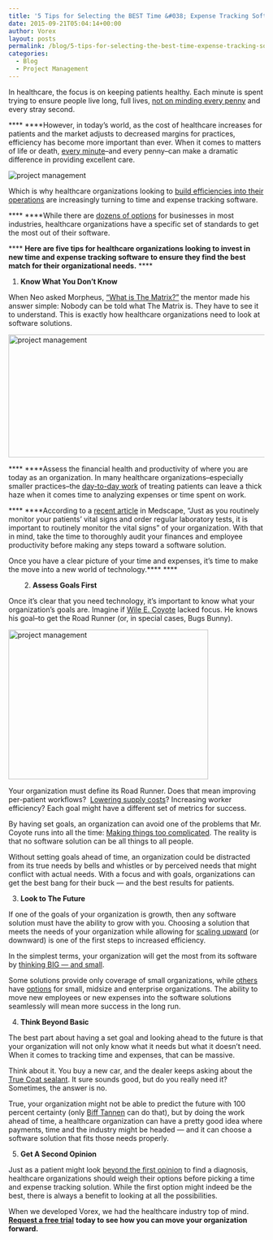 ```yaml
---
title: '5 Tips for Selecting the BEST Time &#038; Expense Tracking Software for Healthcare Organizations'
date: 2015-09-21T05:04:14+00:00
author: Vorex
layout: posts
permalink: /blog/5-tips-for-selecting-the-best-time-expense-tracking-software-for-healthcare-organizations/
categories:
  - Blog
  - Project Management
---
```

<span style="font-weight: 400;">In healthcare, the focus is on keeping patients healthy. Each minute is spent trying to ensure people live long, full lives, </span>[<span style="font-weight: 400;">not on minding every penny</span>](http://i.imgur.com/y35eMUa.jpg) <span style="font-weight: 400;">and every stray second.</span>

**** ****<span style="font-weight: 400;">However, in today&#8217;s world, as the cost of healthcare increases for patients and the market adjusts to decreased margins for practices, efficiency has become more important than ever. When it comes to matters of life or death, </span>[<span style="font-weight: 400;">every minute</span>](http://www.vorex.com/product/time-expense-tracking/)<span style="font-weight: 400;">&#8211;and every penny&#8211;can make a dramatic difference in providing excellent care. </span>

<!--more-->

![project management](https://media.giphy.com/media/rA3nL8T8B3zDa/giphy.gif)

<span style="font-weight: 400;">Which is why healthcare organizations looking to </span>[<span style="font-weight: 400;">build efficiencies into their operations</span>](http://www.beckershospitalreview.com/finance/uncovering-cost-efficiency-measures-within-healthcare-systems-building-portfolios.html) <span style="font-weight: 400;">are increasingly turning to time and expense tracking software. </span>

**** ****<span style="font-weight: 400;">While there are </span>[<span style="font-weight: 400;">dozens of options</span>](http://www.businessnewsdaily.com/6730-best-time-and-attendance-systems.html) <span style="font-weight: 400;">for businesses in most industries, healthcare organizations have a specific set of standards to get the most out of their software.</span>

**** ****Here are five tips for healthcare organizations looking to invest in new time and expense tracking software to ensure they find the best match for their organizational needs.**** ****

  1.  **Know What You Don&#8217;t Know**

When Neo asked Morpheus, [<span style="font-weight: 400;">&#8220;What is The Matrix?&#8221;</span>](https://youtu.be/te6qG4yn-Ps?t=2m54s) <span style="font-weight: 400;">the mentor made his answer simple: Nobody can be told what The Matrix is. They have to see it to understand. This is exactly how healthcare organizations need to look at software solutions.</span>

<img class="" src="https://media.giphy.com/media/11fqVcfGb7UU3m/giphy.gif" alt="project management" width="589" height="242" />

**** ****<span style="font-weight: 400;">Assess the financial health and productivity of where you are today as an organization. In many healthcare organizations&#8211;especially smaller practices&#8211;the</span> [<span style="font-weight: 400;">day-to-day work</span>](http://www.healthit.gov/providers-professionals/medical-practice-efficiencies-cost-savings) <span style="font-weight: 400;">of treating patients can leave a thick haze when it comes time to analyzing expenses or time spent on work.</span>

**** ****<span style="font-weight: 400;">According to a </span>[<span style="font-weight: 400;">recent article</span>](http://www.medscape.com/viewarticle/765783_3) <span style="font-weight: 400;">in Medscape, &#8220;Just as you routinely monitor your patients&#8217; vital signs and order regular laboratory tests, it is important to routinely monitor the vital signs&#8221; of your organization. With that in mind, take the time to thoroughly audit your finances and employee productivity before making any steps toward a software solution.</span>

Once you have a clear picture of your time and expenses, it&#8217;s time to make the move into a new world of technology.**** ****

<ol start="2">
  <ol start="2">
    <li>
      <b> Assess Goals First</b>
    </li>
  </ol>
</ol>

Once it&#8217;s clear that you need technology, it&#8217;s important to know what your organization&#8217;s goals are. Imagine if [<span style="font-weight: 400;">Wile E. Coyote</span>](https://youtu.be/STeVTzWelns?t=18s) <span style="font-weight: 400;">lacked focus. He knows his goal&#8211;to get the Road Runner (or, in special cases, Bugs Bunny).</span>

<img class="" src="https://media.giphy.com/media/mTXSKTk3BsT6w/giphy.gif" alt="project management" width="393" height="295" />

<span style="font-weight: 400;">Your organization must define its Road Runner. Does that mean improving per-patient workflows?  </span>[<span style="font-weight: 400;">Lowering supply costs</span>](http://www.modernhealthcare.com/article/20141122/MAGAZINE/311229980)<span style="font-weight: 400;">? Increasing worker efficiency? Each goal might have a different set of metrics for success.</span>

<span style="font-weight: 400;">By having set goals, an organization can avoid one of the problems that Mr. Coyote runs into all the time: </span>[<span style="font-weight: 400;">Making things too complicated</span>](http://2.bp.blogspot.com/-_o1SbmQeWUE/UhYXsekdh1I/AAAAAAAAAQ4/-F73KMYmGt8/s1600/ACME100print.jpg)<span style="font-weight: 400;">. The reality is that no software solution can be all things to all people.</span>

Without setting goals ahead of time, an organization could be distracted from its true needs by bells and whistles or by perceived needs that might conflict with actual needs. With a focus and with goals, organizations can get the best bang for their buck &#8212; and the best results for patients.

<ol start="3">
  <li>
    <b> Look to The Future</b>
  </li>
</ol>

<span style="font-weight: 400;">If one of the goals of your organization is growth, then any software solution must have the ability to grow with you. Choosing a solution that meets the needs of your organization while allowing for </span>[<span style="font-weight: 400;">scaling upward</span>](http://www.slideshare.net/dsrosenblum/software-system-scalability-concepts-and-techniques-keynote-talk-at-isec-2009) <span style="font-weight: 400;">(or downward) is one of the first steps to increased efficiency.</span>

<span style="font-weight: 400;">In the simplest terms, your organization will get the most from its software by </span>[<span style="font-weight: 400;">thinking BIG &#8212; and small</span>](https://static2.artfire.com/uploads/product/2/362/58362/2358362/2358362/large/alice_in_wonderland_-_drink_me_and_eat_me_earrings_-_sterling_silver_a8451602.jpg)<span style="font-weight: 400;">.</span>

<span style="font-weight: 400;">Some solutions provide only coverage of small organizations, while</span> [<span style="font-weight: 400;">others</span>](http://www.mytimeforce.com/solutions/industries/healthcare) <span style="font-weight: 400;">have</span> [<span style="font-weight: 400;">options</span>](http://www.teletracking.com/solutions/#Labor-Productivity) <span style="font-weight: 400;">for small, midsize and enterprise organizations. The ability to move new employees or new expenses into the software solutions seamlessly will mean more success in the long run.</span>

<ol start="4">
  <li>
    <b> Think Beyond Basic</b>
  </li>
</ol>

The best part about having a set goal and looking ahead to the future is that your organization will not only know what it needs but what it doesn&#8217;t need. When it comes to tracking time and expenses, that can be massive.

<span style="font-weight: 400;">Think about it. You buy a new car, and the dealer keeps asking about the </span>[<span style="font-weight: 400;">True Coat sealant</span>](http://cdn.left.mn/wp-content/uploads/2015/01/william-h-macy-and-jerry-lundegaard-Exposure.jpg?f56a5f)<span style="font-weight: 400;">. It sure sounds good, but do you really need it? Sometimes, the answer is no.</span>

<span style="font-weight: 400;">True, your organization might not be able to predict the future with 100 percent certainty (only </span>[<span style="font-weight: 400;">Biff Tannen</span>](http://24.media.tumblr.com/tumblr_lzozwuhz1D1rpddw7o1_500.jpg) <span style="font-weight: 400;">can do that), but by doing the work ahead of time, a healthcare organization can have a pretty good idea where payments, time and the industry might be headed &#8212; and it can choose a software solution that fits those needs properly.</span>

<ol start="5">
  <li>
    <b> Get A Second Opinion</b>
  </li>
</ol>

<span style="font-weight: 400;">Just as a patient might look </span>[<span style="font-weight: 400;">beyond the first opinion</span>](http://www.cfah.org/prepared-patient/make-good-treatment-decisions/should-i-get-a-second-opinion) <span style="font-weight: 400;">to find a diagnosis, healthcare organizations should weigh their options before picking a time and expense tracking solution. While the first option might indeed be the best, there is always a benefit to looking at all the possibilities.</span>

<span style="font-weight: 400;">When we developed Vorex, we had the healthcare industry top of mind. </span>[**Request a free trial**](http://www.vorex.com/free-trial/) **today to see how you can move your organization forward.**

&nbsp;
